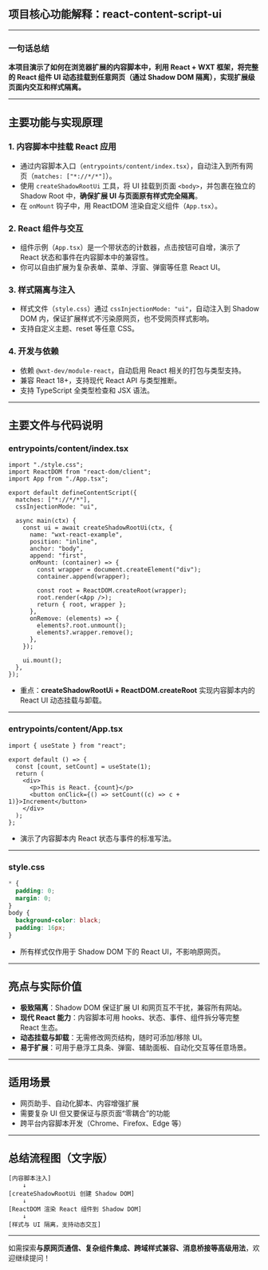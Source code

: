 ## 项目核心功能解释：react-content-script-ui

---

### 一句话总结

**本项目演示了如何在浏览器扩展的内容脚本中，利用 React + WXT 框架，将完整的 React 组件 UI 动态挂载到任意网页（通过 Shadow DOM 隔离），实现扩展级页面内交互和样式隔离。**

---

## 主要功能与实现原理

### 1. 内容脚本中挂载 React 应用

- 通过内容脚本入口（`entrypoints/content/index.tsx`），自动注入到所有网页（`matches: ["*://*/*"]`）。
- 使用 `createShadowRootUi` 工具，将 UI 挂载到页面 `<body>`，并包裹在独立的 Shadow Root 中，**确保扩展 UI 与页面原有样式完全隔离**。
- 在 `onMount` 钩子中，用 ReactDOM 渲染自定义组件（`App.tsx`）。

### 2. React 组件与交互

- 组件示例（`App.tsx`）是一个带状态的计数器，点击按钮可自增，演示了 React 状态和事件在内容脚本中的兼容性。
- 你可以自由扩展为复杂表单、菜单、浮窗、弹窗等任意 React UI。

### 3. 样式隔离与注入

- 样式文件（`style.css`）通过 `cssInjectionMode: "ui"`，自动注入到 Shadow DOM 内，保证扩展样式不污染原网页，也不受网页样式影响。
- 支持自定义主题、reset 等任意 CSS。

### 4. 开发与依赖

- 依赖 `@wxt-dev/module-react`，自动启用 React 相关的打包与类型支持。
- 兼容 React 18+，支持现代 React API 与类型推断。
- 支持 TypeScript 全类型检查和 JSX 语法。

---

## 主要文件与代码说明

### entrypoints/content/index.tsx

```tsx
import "./style.css";
import ReactDOM from "react-dom/client";
import App from "./App.tsx";

export default defineContentScript({
  matches: ["*://*/*"],
  cssInjectionMode: "ui",

  async main(ctx) {
    const ui = await createShadowRootUi(ctx, {
      name: "wxt-react-example",
      position: "inline",
      anchor: "body",
      append: "first",
      onMount: (container) => {
        const wrapper = document.createElement("div");
        container.append(wrapper);

        const root = ReactDOM.createRoot(wrapper);
        root.render(<App />);
        return { root, wrapper };
      },
      onRemove: (elements) => {
        elements?.root.unmount();
        elements?.wrapper.remove();
      },
    });

    ui.mount();
  },
});
```

- 重点：**createShadowRootUi + ReactDOM.createRoot** 实现内容脚本内的 React UI 动态挂载与卸载。

---

### entrypoints/content/App.tsx

```tsx
import { useState } from "react";

export default () => {
  const [count, setCount] = useState(1);
  return (
    <div>
      <p>This is React. {count}</p>
      <button onClick={() => setCount((c) => c + 1)}>Increment</button>
    </div>
  );
};
```

- 演示了内容脚本内 React 状态与事件的标准写法。

---

### style.css

```css
* {
  padding: 0;
  margin: 0;
}
body {
  background-color: black;
  padding: 16px;
}
```

- 所有样式仅作用于 Shadow DOM 下的 React UI，不影响原网页。

---

## 亮点与实际价值

- **极致隔离**：Shadow DOM 保证扩展 UI 和网页互不干扰，兼容所有网站。
- **现代 React 能力**：内容脚本可用 hooks、状态、事件、组件拆分等完整 React 生态。
- **动态挂载与卸载**：无需修改网页结构，随时可添加/移除 UI。
- **易于扩展**：可用于悬浮工具条、弹窗、辅助面板、自动化交互等任意场景。

---

## 适用场景

- 网页助手、自动化脚本、内容增强扩展
- 需要复杂 UI 但又要保证与原页面“零耦合”的功能
- 跨平台内容脚本开发（Chrome、Firefox、Edge 等）

---

## 总结流程图（文字版）

```
[内容脚本注入]
    ↓
[createShadowRootUi 创建 Shadow DOM]
    ↓
[ReactDOM 渲染 React 组件到 Shadow DOM]
    ↓
[样式与 UI 隔离，支持动态交互]
```

---

如需探索**与原网页通信、复杂组件集成、跨域样式兼容、消息桥接等高级用法**，欢迎继续提问！
